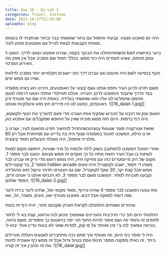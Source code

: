 ```yaml
---
title: Day 16 - Da Lat 2
categories: Travel, Vietnam
date: 2025-10-17T22:56:00
uploadto: blog
---
```

היה יום פאקינג פצצה. קבעתי אתמול עם בחור שפגשתי בבר ובחור שכתבתי לו בווצאפ מאחת הקבוצות לצאת לטייל עם אופנועים מחוץ לעיר.

התחלנו את הבוקר בקפה, שכרנו אופנוע ויצאנו לדרך. הגענו לmario kart ביער באיזשהו עמק מהמם, עשינו פעמיים היה כיף ממש. בכללי חמוד שם מסביב אבל אין ספק מה האירוע המרכזי.

הנוף בנסיעה לשם היה מהמם וגם עברנו דרך כזה יישובים חקלאיים יותר מסביב לדלאת שהיו גם ממש יפים.

משם חזרנו לכיוון העיר ותפס אותנו גשם קיצוני על האופנועים, חיכינו רגע באיזו מסעדה בצד הדרך שיעבור והמשכנו לרכב העירה. אכלנו תאילנדי אחלה ויצאנו דרומה לאגם מהמם שהמליצו לנו עליו הזוג שפגשתי בגלידה. באמת היה שם נוף מטורף ורק ויאטנמים, כמעט לא היו תיירים חוץ מזוג איטלקיות ואנחנו.
![[16_dalat-1.jpg]]

האגם ענק אז רכבנו על הכביש שמקיף אותו ועצרנו מדי פעם להעריך את הנוף ולקשקש, היה כיף ברמות. היום הזה ממש מוכיח שאין על החופש שמקבלים עם אופנוע כאן.

כשהתחיל להחשיך חזרנו מהאגם לעיר, עצרנו בcrazy house שזאת אטרקציה סופר מיותרת אבל רק 80k אז נו מילא, המשכנו לאכול במסעדה שנוף היה בה בדייט עם פולנייה אתמול, היה מוצלח והבעלים חמוד קיצונית.

אחרי האוכל המשכנו להסתובב בשוק לילה ולנסות כל מיני שטויות, חיפשנו מקום לצאת לשתות בו אבל העיר הזאת מתה כל כך מוקדם זה ממש מבאס. הגענו לבר מספר 1, מקום של רוק מיינסטרים כזה עם מוזיקה חיה, היה ממש רועש מדי וריק אז עברנו לבר מספר 2, בר קוקטיילים hidden arcade משהו די חמוד, ישבנו לקוקטייל והיה טעים ממש אבל קצת יקר, 20 שקל לקוקטייל. שם גם הצטרפו תדהר וניקול הזוג מהגלידה וקבענו תוכניות למחר. המשכנו משם לבר מספר 3, לא הכניסו אותנו כי אנחנו זרים, הפסד שלהם. 
![[16_dalat-2.jpg]]

המשכנו לבר מספר 4 שהיה טירוף, מאוד מקומי וזול, שתינו ליטר בירה ליטר ruou mo שזה דומה לסאקה אבל דבש. פאקינג מטורף וואו, טעים, משכר, זול, וואו. 

שיכורים ושמחים התפצלנו לקראת הטרק שקבענו מחר, יהיה כיף זה בטוח.

החלטתי היום תוך כדי הרכיבות והעניינים שאמשיך מכאן לנה טראנג, קצת בא לי לחזור לחופים זה נחמד פה ושם אמור להיות החוף הכי יפה בויאטנם כך מספרים. משם נראה, כנראה אמשיך להו צ'י מין ואוותר על פו קוק, למרות שאני לא בטוח עדיין ואולי יבוא לי.

היה לי סופר כיף היום, וזה מטורף איך סתם ככה מתחברים לאנשים ויאללה מטיילים ביחד. זה כאילו מסקנה מספר מינוס אפס בטיול גדול אבל זה ממש כיף אשכרה לחוות את זה ולהבין איך זה קורה.
![[16_dalat.jpg]]